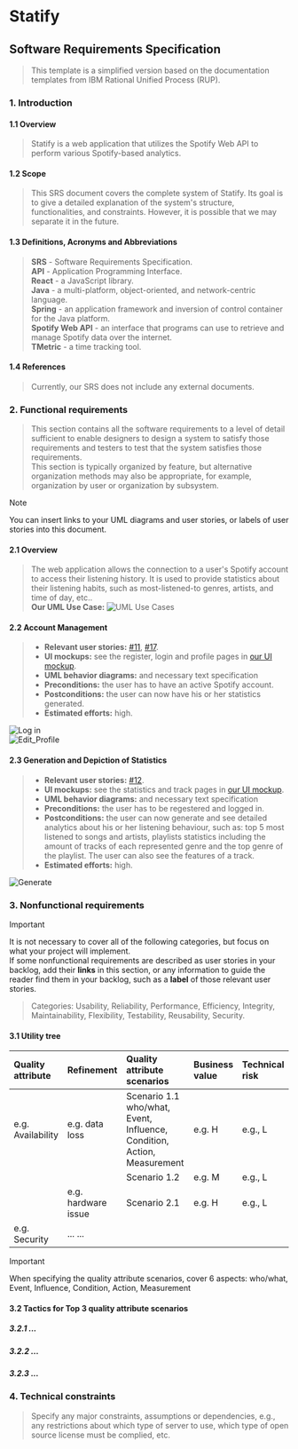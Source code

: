# Statify
## Software Requirements Specification
> This template is a simplified version based on the documentation templates from IBM Rational Unified Process (RUP).
### 1. Introduction
#### 1.1 Overview
> Statify is a web application that utilizes the Spotify Web API to perform various Spotify-based analytics.
#### 1.2 Scope
> This SRS document covers the complete system of Statify. Its goal is to give a detailed explanation of the system's structure, functionalities, and constraints. However, it is possible that we may separate it in the future.
#### 1.3 Definitions, Acronyms and Abbreviations
> **SRS** - Software Requirements Specification.  
> **API** - Application Programming Interface.  
> **React** - a JavaScript library.  
> **Java** - a multi-platform, object-oriented, and network-centric language.  
> **Spring** - an application framework and inversion of control container for the Java platform.  
> **Spotify Web API** - an interface that programs can use to retrieve and manage Spotify data over the internet.  
> **TMetric** - a time tracking tool.  

#### 1.4 References
> Currently, our SRS does not include any external documents.

### 2. Functional requirements
>  This section contains all the software requirements to a level of detail sufficient to enable designers to design a system to satisfy those requirements and testers to test that the system satisfies those requirements.  
>  This section is typically organized by feature, but alternative organization methods may also be appropriate, for example, organization by user or organization by subsystem.

> [!NOTE]
> You can insert links to your UML diagrams and user stories, or labels of user stories into this document.

#### 2.1 Overview 
> The web application allows the connection to a user's Spotify account to access their listening history. It is used to provide statistics about their listening habits, such as most-listened-to genres, artists, and time of day, etc..  
> **Our UML Use Case:** 
> ![UML Use Cases](diagrams/UML_Use_Cases.svg)  

#### 2.2 Account Management 
> - **Relevant user stories:** [#11](https://github.com/SE-TINF22B6/Statify/issues/11), [#17](https://github.com/SE-TINF22B6/Statify/issues/17).
> - **UI mockups:** see the register, login and profile pages in [our UI mockup](https://www.figma.com/file/JuoCjSig1km8syVQRFGuFX/Statify?type=design&node-id=0%3A1&mode=design&t=BU8bocMhP7VTCSb1-1).
> - **UML behavior diagrams:** and necessary text specification 
> - **Preconditions:** the user has to have an active Spotify account.
> - **Postconditions:** the user can now have his or her statistics generated.
> - **Estimated efforts:** high.  

![Log in](diagrams/Login_Activity_Diagram.svg)  
![Edit_Profile](diagrams/Edit_Profile_Activity_Diagram.svg)  

#### 2.3 Generation and Depiction of Statistics
> - **Relevant user stories:** [#12](https://github.com/SE-TINF22B6/Statify/issues/12).
> - **UI mockups:** see the statistics and track pages in [our UI mockup](https://www.figma.com/file/JuoCjSig1km8syVQRFGuFX/Statify?type=design&node-id=0%3A1&mode=design&t=BU8bocMhP7VTCSb1-1).
> - **UML behavior diagrams:** and necessary text specification 
> - **Preconditions:** the user has to be regestered and logged in. 
> - **Postconditions:** the user can now generate and see detailed analytics about his or her listening behaviour, such as: top 5 most listened to songs and artists, playlists statistics including the amount of tracks of each represented genre and the top genre of the playlist. The user can also see the features of a track.  
> - **Estimated efforts:** high.  

![Generate](diagrams/Generate_Activity_Diagram.svg)

### 3. Nonfunctional requirements

> [!IMPORTANT]  
> It is not necessary to cover all of the following categories, but focus on what your project will implement.  
> If some nonfunctional requirements are described as user stories in your backlog, add their **links** in this section, or any information to guide the reader find them in your backlog, such as a **label** of those relevant user stories.

> Categories: Usability, Reliability, Performance, Efficiency, Integrity, Maintainability, Flexibility, Testability, Reusability, Security.  

#### 3.1 Utility tree

| Quality attribute    | Refinement             | Quality attribute scenarios   | Business value | Technical risk  |
| :---                 | :----                  | :----                         | :----          | :----           | 
| e.g. Availability    | e.g. data loss         | Scenario 1.1  who/what, Event, Influence, Condition, Action, Measurement                |  e.g. H        | e.g., L         |
|                      |                        | Scenario 1.2                  |  e.g. M        | e.g., L         |
|                      | e.g. hardware issue    | Scenario 2.1                  |  e.g. H        | e.g., L         |
| e.g. Security        | ... ...                |                               |                |                 |

> [!IMPORTANT]
> When specifying the quality attribute scenarios, cover 6 aspects: who/what, Event, Influence, Condition, Action, Measurement

#### 3.2 Tactics for Top 3 quality attribute scenarios

##### 3.2.1 ...

##### 3.2.2 ...

##### 3.2.3 ...

### 4. Technical constraints
> Specify any major constraints, assumptions or dependencies, e.g., any restrictions about which type of server to use, which type of open source license must be complied, etc. 
